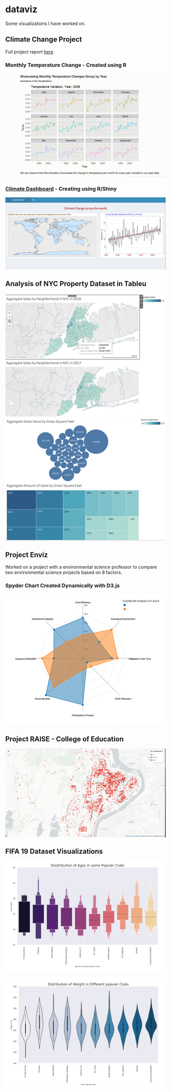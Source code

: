 # dataviz

Some visualizations I have worked on.

## Climate Change Project

Full project report [here](https://info-248.web.app/climate_analysis.html)

### Monthly Temperature Change - Created using R

![Alt Text](climate_df.gif)

### [Climate Dashboard](https://adityanar.shinyapps.io/Maps/) - Creating using R/Shiny

![Alt Text](climate_dashboard.png)

## Analysis of NYC Property Dataset in Tableu 

![Alt Text](nyc_3.png)
![Alt Text](nyc_2.png)

## Project Enviz 

Worked on a project with a environmental science professor to compare two environmental science projects based on 8 factors. 
### Spyder Chart Created Dynamically with D3.js

![Alt Text](spyder_chart.png)


## Project RAISE - College of Education 

![Alt Text](crime_2.png)

## FIFA 19 Dataset Visualizations 

![Alt Text](fifa_1.png)

![Alt Text](fifa_2.png)




